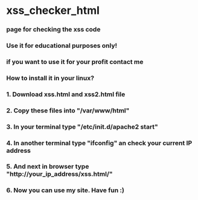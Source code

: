# xss_checker_html
### page for checking the xss code
###
### Use it for educational purposes only!
###
### if you want to use it for your profit contact me 
###
### How to install it in your linux?
### 1. Download xss.html and xss2.html file
### 2. Copy these files into "/var/www/html"
### 3. In your terminal type "/etc/init.d/apache2 start"
### 4. In another terminal type "ifconfig" an check your current IP address
### 5. And next in browser type "http://your_ip_address/xss.html/"
### 6. Now you can use my site. Have fun :)
